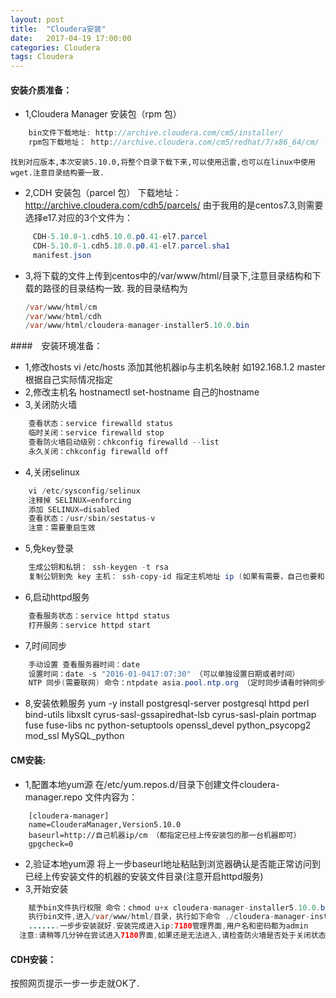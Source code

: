 ```yaml
---
layout: post
title:  "Cloudera安装"
date:   2017-04-19 17:00:00
categories: Cloudera
tags: Cloudera
---
```

#### 安装介质准备：
* 1,Cloudera Manager 安装包（rpm 包）
``` java
    bin文件下载地址: http://archive.cloudera.com/cm5/installer/
    rpm包下载地址： http://archive.cloudera.com/cm5/redhat/7/x86_64/cm/  (注意自己的系统版本)
```
    找到对应版本,本次安装5.10.0,将整个目录下载下来,可以使用迅雷,也可以在linux中使用wget.注意目录结构要一致.
    
* 2,CDH 安装包（parcel 包）
    下载地址： http://archive.cloudera.com/cdh5/parcels/
     由于我用的是centos7.3,则需要选择e17.对应的3个文件为：
``` java
     CDH-5.10.0-1.cdh5.10.0.p0.41-el7.parcel
     CDH-5.10.0-1.cdh5.10.0.p0.41-el7.parcel.sha1
     manifest.json
```

* 3,将下载的文件上传到centos中的/var/www/html/目录下,注意目录结构和下载的路径的目录结构一致.
    我的目录结构为
    ``` java
    /var/www/html/cm   
    /var/www/html/cdh 
    /var/www/html/cloudera-manager-installer5.10.0.bin
    ```
    
####　安装环境准备：
* 1,修改hosts
    vi /etc/hosts
    添加其他机器ip与主机名映射 如192.168.1.2 master 根据自己实际情况指定 
* 2,修改主机名
    hostnamectl set-hostname 自己的hostname
* 3,关闭防火墙
``` java
    查看状态：service firewalld status 
    临时关闭：service firewalld stop 
    查看防火墙启动级别：chkconfig firewalld --list 
    永久关闭：chkconfig firewalld off
```
* 4,关闭selinux
``` java
    vi /etc/sysconfig/selinux 
    注释掉 SELINUX=enforcing 
    添加 SELINUX=disabled 
    查看状态：/usr/sbin/sestatus-v 
    注意：需要重启生效
```

* 5,免key登录
``` java
    生成公钥和私钥： ssh-keygen -t rsa 
    复制公钥到免 key 主机： ssh-copy-id 指定主机地址 ip (如果有需要，自己也要和自己免 key)
```

* 6,启动httpd服务
``` java
    查看服务状态：service httpd status 
    打开服务：service httpd start
```

* 7,时间同步
``` java
    手动设置 查看服务器时间：date 
    设置时间：date -s "2016-01-0417:07:30" （可以单独设置日期或者时间）
    NTP 同步(需要联网) 命令：ntpdate asia.pool.ntp.org （定时同步请看时钟同步部分）
```

* 8,安装依赖服务
    yum -y install postgresql-server postgresql httpd perl bind-utils libxslt cyrus-sasl-gssapiredhat-lsb cyrus-sasl-plain portmap fuse fuse-libs nc python-setuptools openssl_devel python_psycopg2 mod_ssl MySQL_python

#### CM安装:
* 1,配置本地yum源
    在/etc/yum.repos.d/目录下创建文件cloudera-manager.repo 文件内容为：
``` shell
    [cloudera-manager] 
    name=ClouderaManager,Version5.10.0 
    baseurl=http://自己机器ip/cm （都指定已经上传安装包的那一台机器即可） 
    gpgcheck=0
```
* 2,验证本地yum源
    将上一步baseurl地址粘贴到浏览器确认是否能正常访问到已经上传安装文件的机器的安装文件目录(注意开启httpd服务)
* 3,开始安装
``` java
    赋予bin文件执行权限 命令：chmod u+x cloudera-manager-installer5.10.0.bin
    执行bin文件,进入/var/www/html/目录，执行如下命令 ./cloudera-manager-installer5.10.0.bin 
    .......一步步安装就好.安装完成进入ip:7180管理界面,用户名和密码都为admin
  注意:请稍等几分钟在尝试进入7180界面,如果还是无法进入,请检查防火墙是否处于关闭状态.在访问时建议使用非IE浏览器,比如chrome,火狐等浏览器.
``` 
#### CDH安装：
按照网页提示一步一步走就OK了.

